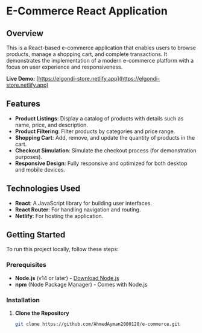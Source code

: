 # E-Commerce React Application

## Overview

This is a React-based e-commerce application that enables users to browse products, manage a shopping cart, and complete transactions. It demonstrates the implementation of a modern e-commerce platform with a focus on user experience and responsiveness.

**Live Demo:** [https://elgondi-store.netlify.app](https://elgondi-store.netlify.app)

## Features

- **Product Listings**: Display a catalog of products with details such as name, price, and description.
- **Product Filtering**: Filter products by categories and price range.
- **Shopping Cart**: Add, remove, and update the quantity of products in the cart.
- **Checkout Simulation**: Simulate the checkout process (for demonstration purposes).
- **Responsive Design**: Fully responsive and optimized for both desktop and mobile devices.

## Technologies Used

- **React**: A JavaScript library for building user interfaces.
- **React Router**: For handling navigation and routing.
- **Netlify**: For hosting the application.

## Getting Started

To run this project locally, follow these steps:

### Prerequisites

- **Node.js** (v14 or later) - [Download Node.js](https://nodejs.org/)
- **npm** (Node Package Manager) - Comes with Node.js

### Installation

1. **Clone the Repository**

   ```bash
   git clone https://github.com/AhmedAyman2000128/e-commerce.git
